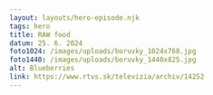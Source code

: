 ```yaml
---
layout: layouts/hero-episode.njk
tags: hero
title: RAW food
datum: 25. 6. 2024
foto1024: /images/uploads/boruvky_1024x768.jpg
foto1440: /images/uploads/boruvky_1440x825.jpg
alt: Blueberries
link: https://www.rtvs.sk/televizia/archiv/14252
---
```

